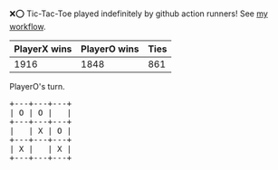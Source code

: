 :x::o: Tic-Tac-Toe played indefinitely by github action runners! See [my workflow](.github/workflows/play.yaml).

|PlayerX wins|PlayerO wins|Ties|
|-|-|-|
|1916|1848|861|

PlayerO's turn.

<pre>
+---+---+---+
| O | O |   |
+---+---+---+
|   | X | O |
+---+---+---+
| X |   | X |
+---+---+---+
</pre>